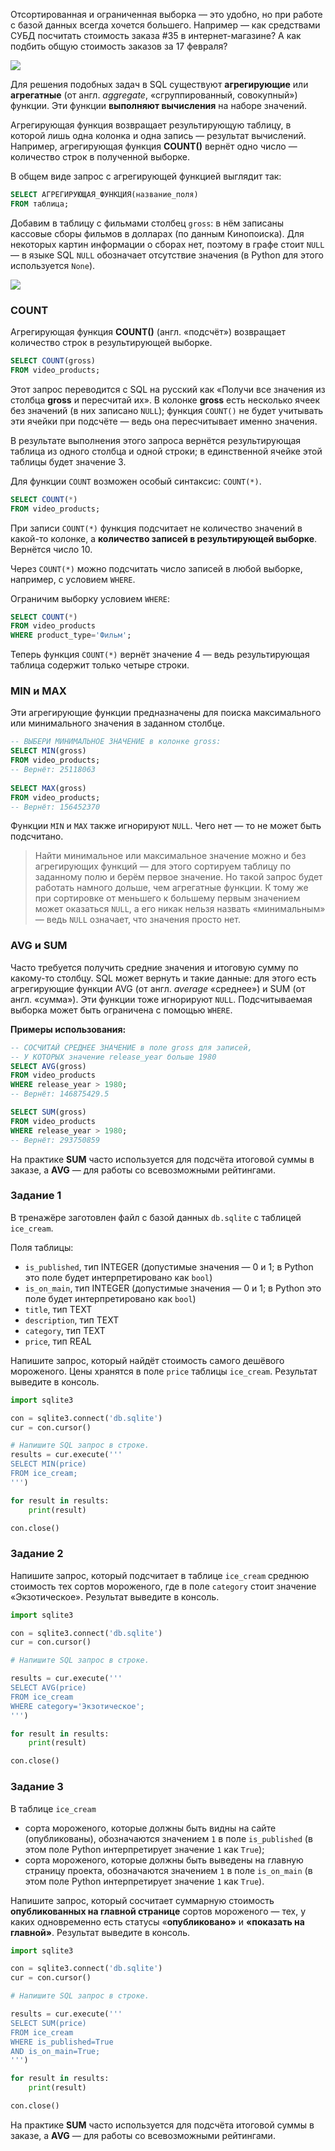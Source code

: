 Отсортированная и ограниченная выборка — это удобно, но при работе с базой данных всегда хочется большего. Например — как средствами СУБД посчитать стоимость заказа #35 в интернет-магазине? А как подбить общую стоимость заказов за 17 февраля?

![](https://pictures.s3.yandex.net/resources/S2_136_1682533286.png)

Для решения подобных задач в SQL существуют **агрегирующие** или **агрегатные** (от англ. _aggregate_, «сгруппированный, совокупный») функции. Эти функции **выполняют вычисления** на наборе значений.

Агрегирующая функция возвращает результирующую таблицу, в которой лишь одна колонка и одна запись — результат вычислений. Например, агрегирующая функция **COUNT()** вернёт одно число — количество строк в полученной выборке.

В общем виде запрос с агрегирующей функцией выглядит так:
```sql
SELECT АГРЕГИРУЮЩАЯ_ФУНКЦИЯ(название_поля)    
FROM таблица; 
```

Добавим в таблицу с фильмами столбец `gross`: в нём записаны кассовые сборы фильмов в долларах (по данным Кинопоиска). Для некоторых картин информации о сборах нет, поэтому в графе стоит `NULL` — в языке SQL `NULL` обозначает отсутствие значения (в Python для этого используется `None`).

![](https://pictures.s3.yandex.net/resources/S2_137_1682533300.png)
### COUNT

Агрегирующая функция **COUNT()** (англ. «подсчёт») возвращает количество строк в результирующей выборке.

```sql
SELECT COUNT(gross)
FROM video_products; 
```

Этот запрос переводится с SQL на русский как «Получи все значения из столбца **gross** и пересчитай их». В колонке **gross** есть несколько ячеек без значений (в них записано `NULL`); функция `COUNT()` не будет учитывать эти ячейки при подсчёте — ведь она пересчитывает именно значения.

В результате выполнения этого запроса вернётся результирующая таблица из одного столбца и одной строки; в единственной ячейке этой таблицы будет значение 3.

Для функции `COUNT` возможен особый синтаксис: `COUNT(*)`.

```sql
SELECT COUNT(*)
FROM video_products; 
```

При записи `COUNT(*)` функция подсчитает не количество значений в какой-то колонке, а **количество записей в результирующей выборке**. Вернётся число 10.

Через `COUNT(*)` можно подсчитать число записей в любой выборке, например, с условием `WHERE`.

Ограничим выборку условием `WHERE`:
```sql
SELECT COUNT(*)
FROM video_products
WHERE product_type='Фильм'; 
```

Теперь функция `COUNT(*)` вернёт значение 4 — ведь результирующая таблица содержит только четыре строки.

### MIN и MAX

Эти агрегирующие функции предназначены для поиска максимального или минимального значения в заданном столбце.
```sql
-- ВЫБЕРИ МИНИМАЛЬНОЕ ЗНАЧЕНИЕ в колонке gross:
SELECT MIN(gross)
FROM video_products;
-- Вернёт: 25118063
 
SELECT MAX(gross)
FROM video_products;
-- Вернёт: 156452370  
```

Функции `MIN` и `MAX` также игнорируют `NULL`. Чего нет — то не может быть подсчитано.

> Найти минимальное или максимальное значение можно и без агрегирующих функций — для этого сортируем таблицу по заданному полю и берём первое значение. Но такой запрос будет работать намного дольше, чем агрегатные функции. К тому же при сортировке от меньшего к большему первым значением может оказаться `NULL`, а его никак нельзя назвать «минимальным» — ведь `NULL` означает, что значения просто нет.

### AVG и SUM

Часто требуется получить средние значения и итоговую сумму по какому-то столбцу. SQL может вернуть и такие данные: для этого есть агрегирующие функции AVG (от англ. _average_ «среднее») и SUM (от англ. «сумма»). Эти функции тоже игнорируют `NULL`. Подсчитываемая выборка может быть ограничена с помощью `WHERE`.

**Примеры использования:**
```sql
-- СОСЧИТАЙ СРЕДНЕЕ ЗНАЧЕНИЕ в поле gross для записей,
-- У КОТОРЫХ значение release_year больше 1980
SELECT AVG(gross)
FROM video_products
WHERE release_year > 1980;
-- Вернёт: 146875429.5

SELECT SUM(gross)
FROM video_products
WHERE release_year > 1980;
-- Вернёт: 293750859 
```


На практике **SUM** часто используется для подсчёта итоговой суммы в заказе, а **AVG** — для работы со всевозможными рейтингами.

### Задание 1

В тренажёре заготовлен файл c базой данных `db.sqlite` с таблицей `ice_cream`.

Поля таблицы:

- `is_published`, тип INTEGER (допустимые значения — 0 и 1; в Python это поле будет интерпретировано как `bool`)
- `is_on_main`, тип INTEGER (допустимые значения — 0 и 1; в Python это поле будет интерпретировано как `bool`)
- `title`, тип TEXT
- `description`, тип TEXT
- `category`, тип TEXT
- `price`, тип REAL

Напишите запрос, который найдёт стоимость самого дешёвого мороженого. Цены хранятся в поле `price` таблицы `ice_cream`. Результат выведите в консоль.

```python
import sqlite3

con = sqlite3.connect('db.sqlite')
cur = con.cursor()

# Напишите SQL запрос в строке.
results = cur.execute('''
SELECT MIN(price)
FROM ice_cream;
''')

for result in results:
    print(result)

con.close()
```

### Задание 2
Напишите запрос, который подсчитает в таблице `ice_cream` среднюю стоимость тех сортов мороженого, где в поле `category` стоит значение «Экзотическое». Результат выведите в консоль.

```python
import sqlite3

con = sqlite3.connect('db.sqlite')
cur = con.cursor()

# Напишите SQL запрос в строке.

results = cur.execute('''
SELECT AVG(price)
FROM ice_cream
WHERE category='Экзотическое';
''')

for result in results:
    print(result)

con.close()
```

### Задание 3

В таблице `ice_cream`

- сорта мороженого, которые должны быть видны на сайте (опубликованы), обозначаются значением `1` в поле `is_published` (в этом поле Python интерпретирует значение `1` как `True`);
- сорта мороженого, которые должны быть выведены на главную страницу проекта, обозначаются значением `1` в поле `is_on_main` (в этом поле Python интерпретирует значение `1` как `True`).

Напишите запрос, который сосчитает суммарную стоимость **опубликованных на главной странице** сортов мороженого — тех, у каких одновременно есть статусы «**опубликовано»** и **«показать на главной»**. Результат выведите в консоль.

```python
import sqlite3

con = sqlite3.connect('db.sqlite')
cur = con.cursor()

# Напишите SQL запрос в строке.

results = cur.execute('''
SELECT SUM(price)
FROM ice_cream
WHERE is_published=True
AND is_on_main=True;
''')

for result in results:
    print(result)

con.close()
```

На практике **SUM** часто используется для подсчёта итоговой суммы в заказе, а **AVG** — для работы со всевозможными рейтингами.

